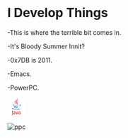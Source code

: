 
<img src="https://komarev.com/ghpvc/?username=0x7DB&style=flat-square&color=blue" alt=""/>

<h1>
I Develop Things
</h1>

-This is where the terrible bit comes in.

-It's Bloody Summer Innit?

-0x7DB is 2011.

-Emacs.

-PowerPC.


<div>
  <img src="https://github.com/devicons/devicon/blob/master/icons/java/java-original-wordmark.svg" title="Java" alt="Java" width="40" height="40"/>&nbsp;
  
  <img src="https://upload.wikimedia.org/wikipedia/commons/thumb/b/bc/PowerPC_logo.svg/2560px-PowerPC_logo.svg.png" title="PowerPC" alt="ppc" width="115" height="30"/>&nbsp;
</div>
